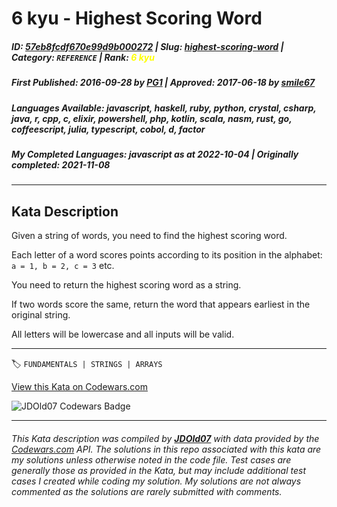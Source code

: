 # 6 kyu - Highest Scoring Word

##### **ID**: [57eb8fcdf670e99d9b000272](https://www.codewars.com/kata/57eb8fcdf670e99d9b000272) | **Slug**: [highest-scoring-word](https://www.codewars.com/kata/57eb8fcdf670e99d9b000272) | **Category**: `REFERENCE` | **Rank**: <span style="color:yellow">6 kyu</span>

##### **First Published**: 2016-09-28 ***by*** [PG1](https://www.codewars.com/users/PG1) | **Approved**: 2017-06-18 ***by*** [smile67](https://www.codewars.com/users/smile67)

##### **Languages Available**: javascript, haskell, ruby, python, crystal, csharp, java, r, cpp, c, elixir, powershell, php, kotlin, scala, nasm, rust, go, coffeescript, julia, typescript, cobol, d, factor

##### **My Completed Languages**: javascript ***as at*** 2022-10-04 | **Originally completed**: 2021-11-08

---

## Kata Description


Given a string of words, you need to find the highest scoring word.



Each letter of a word scores points according to its position in the alphabet: `a = 1, b = 2, c = 3` etc.



You need to return the highest scoring word as a string.



If two words score the same, return the word that appears earliest in the original string.



All letters will be lowercase and all inputs will be valid.

---


🏷 `FUNDAMENTALS | STRINGS | ARRAYS`


[View this Kata on Codewars.com](https://www.codewars.com/kata/57eb8fcdf670e99d9b000272)

![](https://www.codewars.com/users/jdold07/badges/large "JDOld07 Codewars Badge")

---

###### *This Kata description was compiled by [**JDOld07**](https://tpstech.dev) with data provided by the [Codewars.com](https://www.codewars.com) API.  The solutions in this repo associated with this kata are my solutions unless otherwise noted in the code file.  Test cases are generally those as provided in the Kata, but may include additional test cases I created while coding my solution.  My solutions are not always commented as the solutions are rarely submitted with comments.*
